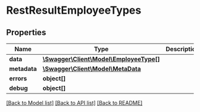 # RestResultEmployeeTypes

## Properties

 Name         | Type                                                        | Description | Notes      
--------------|-------------------------------------------------------------|-------------|------------
 **data**     | [**\Swagger\Client\Model\EmployeeType[]**](EmployeeType.md) |             | [optional] 
 **metadata** | [**\Swagger\Client\Model\MetaData**](MetaData.md)           |             | [optional] 
 **errors**   | **object[]**                                                |             | [optional] 
 **debug**    | **object[]**                                                |             | [optional] 

[[Back to Model list]](../README.md#documentation-for-models) [[Back to API list]](../README.md#documentation-for-api-endpoints) [[Back to README]](../README.md)


